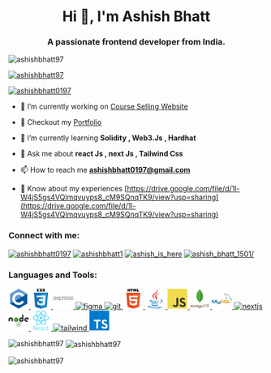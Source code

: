 <h1 align="center">Hi 👋, I'm Ashish Bhatt</h1>
<h3 align="center">A passionate frontend developer from India.</h3>

<p align="left"> <img src="https://komarev.com/ghpvc/?username=ashishbhatt97&label=Profile%20views&color=0e75b6&style=flat" alt="ashishbhatt97" /> </p>

<p align="left"> <a href="https://github.com/ryo-ma/github-profile-trophy"><img src="https://github-profile-trophy.vercel.app/?username=ashishbhatt97" alt="ashishbhatt97" /></a> </p>

<p align="left"> <a href="https://twitter.com/ashishbhatt0197" target="blank"><img src="https://img.shields.io/twitter/follow/ashishbhatt0197?logo=twitter&style=for-the-badge" alt="ashishbhatt0197" /></a> </p>

- 🔭 I’m currently working on [Course Selling Website](https://github.com/Ashishbhatt97/course-hub-Web-App)

- 🔭 Checkout my [Portfolio](https://portfolio-ashish0197.vercel.app/)

- 🌱 I’m currently learning **Solidity , Web3.Js , Hardhat**

- 💬 Ask me about **react Js , next Js , Tailwind Css**

- 📫 How to reach me **ashishbhatt0197@gmail.com**

- 📄 Know about my experiences [https://drive.google.com/file/d/1l-W4jS5gs4VQlmqvuyps8_cM9SQnqTK9/view?usp=sharing](https://drive.google.com/file/d/1l-W4jS5gs4VQlmqvuyps8_cM9SQnqTK9/view?usp=sharing)

<h3 align="left">Connect with me:</h3>
<p align="left">
<a href="https://twitter.com/ashishbhatt0197" target="blank"><img align="center" src="https://raw.githubusercontent.com/rahuldkjain/github-profile-readme-generator/master/src/images/icons/Social/twitter.svg" alt="ashishbhatt0197" height="30" width="40" /></a>
<a href="https://linkedin.com/in/ashishbhatt1" target="blank"><img align="center" src="https://raw.githubusercontent.com/rahuldkjain/github-profile-readme-generator/master/src/images/icons/Social/linked-in-alt.svg" alt="ashishbhatt1" height="30" width="40" /></a>
<a href="https://instagram.com/ashish_is_here" target="blank"><img align="center" src="https://raw.githubusercontent.com/rahuldkjain/github-profile-readme-generator/master/src/images/icons/Social/instagram.svg" alt="ashish_is_here" height="30" width="40" /></a>
<a href="https://www.leetcode.com/ashish_bhatt_1501/" target="blank"><img align="center" src="https://raw.githubusercontent.com/rahuldkjain/github-profile-readme-generator/master/src/images/icons/Social/leet-code.svg" alt="ashish_bhatt_1501/" height="30" width="40" /></a>
</p>

<h3 align="left">Languages and Tools:</h3>
<p align="left"> <a href="https://www.cprogramming.com/" target="_blank" rel="noreferrer"> <img src="https://raw.githubusercontent.com/devicons/devicon/master/icons/c/c-original.svg" alt="c" width="40" height="40"/> </a> <a href="https://www.w3schools.com/css/" target="_blank" rel="noreferrer"> <img src="https://raw.githubusercontent.com/devicons/devicon/master/icons/css3/css3-original-wordmark.svg" alt="css3" width="40" height="40"/> </a> <a href="https://expressjs.com" target="_blank" rel="noreferrer"> <img src="https://raw.githubusercontent.com/devicons/devicon/master/icons/express/express-original-wordmark.svg" alt="express" width="40" height="40"/> </a> <a href="https://www.figma.com/" target="_blank" rel="noreferrer"> <img src="https://www.vectorlogo.zone/logos/figma/figma-icon.svg" alt="figma" width="40" height="40"/> </a> <a href="https://git-scm.com/" target="_blank" rel="noreferrer"> <img src="https://www.vectorlogo.zone/logos/git-scm/git-scm-icon.svg" alt="git" width="40" height="40"/> </a> <a href="https://www.w3.org/html/" target="_blank" rel="noreferrer"> <img src="https://raw.githubusercontent.com/devicons/devicon/master/icons/html5/html5-original-wordmark.svg" alt="html5" width="40" height="40"/> </a> <a href="https://www.java.com" target="_blank" rel="noreferrer"> <img src="https://raw.githubusercontent.com/devicons/devicon/master/icons/java/java-original.svg" alt="java" width="40" height="40"/> </a> <a href="https://developer.mozilla.org/en-US/docs/Web/JavaScript" target="_blank" rel="noreferrer"> <img src="https://raw.githubusercontent.com/devicons/devicon/master/icons/javascript/javascript-original.svg" alt="javascript" width="40" height="40"/> </a> <a href="https://www.mongodb.com/" target="_blank" rel="noreferrer"> <img src="https://raw.githubusercontent.com/devicons/devicon/master/icons/mongodb/mongodb-original-wordmark.svg" alt="mongodb" width="40" height="40"/> </a> <a href="https://www.mysql.com/" target="_blank" rel="noreferrer"> <img src="https://raw.githubusercontent.com/devicons/devicon/master/icons/mysql/mysql-original-wordmark.svg" alt="mysql" width="40" height="40"/> </a> <a href="https://nextjs.org/" target="_blank" rel="noreferrer"> <img src="https://cdn.worldvectorlogo.com/logos/nextjs-2.svg" alt="nextjs" width="40" height="40"/> </a> <a href="https://nodejs.org" target="_blank" rel="noreferrer"> <img src="https://raw.githubusercontent.com/devicons/devicon/master/icons/nodejs/nodejs-original-wordmark.svg" alt="nodejs" width="40" height="40"/> </a> <a href="https://reactjs.org/" target="_blank" rel="noreferrer"> <img src="https://raw.githubusercontent.com/devicons/devicon/master/icons/react/react-original-wordmark.svg" alt="react" width="40" height="40"/> </a> <a href="https://tailwindcss.com/" target="_blank" rel="noreferrer"> <img src="https://www.vectorlogo.zone/logos/tailwindcss/tailwindcss-icon.svg" alt="tailwind" width="40" height="40"/> </a> <a href="https://www.typescriptlang.org/" target="_blank" rel="noreferrer"> <img src="https://raw.githubusercontent.com/devicons/devicon/master/icons/typescript/typescript-original.svg" alt="typescript" width="40" height="40"/> </a> </p>

<p><img align="left" src="https://github-readme-stats.vercel.app/api/top-langs?username=ashishbhatt97&show_icons=true&locale=en&layout=compact" alt="ashishbhatt97" /></p>

<p>&nbsp;<img align="center" src="https://github-readme-stats.vercel.app/api?username=ashishbhatt97&show_icons=true&locale=en" alt="ashishbhatt97" /></p>

<p><img align="center" src="https://github-readme-streak-stats.herokuapp.com/?user=ashishbhatt97&" alt="ashishbhatt97" /></p>
